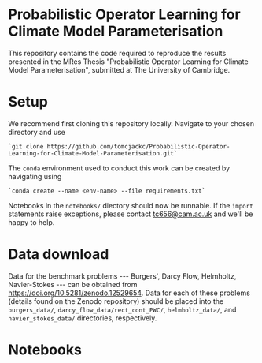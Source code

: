 # Probabilistic Operator Learning for Climate Model Parameterisation

This repository contains the code required to reproduce the results presented in the MRes Thesis "Probabilistic Operator Learning for Climate Model Parameterisation", submitted at The University of Cambridge.

# Setup

We recommend first cloning this repository locally. Navigate to your chosen directory and use

    `git clone https://github.com/tomcjackc/Probabilistic-Operator-Learning-for-Climate-Model-Parameterisation.git`

The `conda` environment used to conduct this work can be created by navigating using

    `conda create --name <env-name> --file requirements.txt`

Notebooks in the `notebooks/` diectory should now be runnable. If the `import` statements raise exceptions, please contact [tc656@cam.ac.uk](mailto:tc656@cam.ac.uk) and we'll be happy to help.

# Data download

Data for the benchmark problems --- Burgers', Darcy Flow, Helmholtz, Navier-Stokes --- can be obtained from  https://doi.org/10.5281/zenodo.12529654. Data for each of these problems (details found on the Zenodo repository) should be placed into the `burgers_data/`, `darcy_flow_data/rect_cont_PWC/`, `helmholtz_data/`, and `navier_stokes_data/` directories, respectively.

# Notebooks

